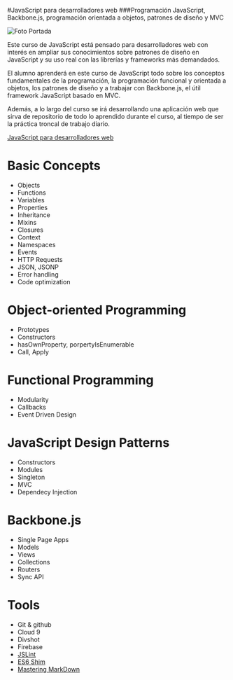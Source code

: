 #JavaScript para desarrolladores web
###Programación JavaScript, Backbone.js, programación orientada a objetos, patrones de diseño y MVC

![Foto Portada](https://scontent.xx.fbcdn.net/hphotos-xap1/v/t1.0-9/11949381_750053528456805_7991316547738746840_n.png?oh=47d111e2e4dada59424c72c3850a6db3&oe=568F64B6)

Este curso de JavaScript está pensado para desarrolladores web con interés en ampliar sus conocimientos sobre patrones de diseño en JavaScript y su uso real con las librerías y frameworks más demandados.

El alumno aprenderá en este curso de JavaScript todo sobre los conceptos fundamentales de la programación, la programación funcional y orientada a objetos, los patrones de diseño y a trabajar con Backbone.js, el útil framework JavaScript basado en MVC.

Además, a lo largo del curso se irá desarrollando una aplicación web que sirva de repositorio de todo lo aprendido durante el curso, al tiempo de ser la práctica troncal de trabajo diario.

[JavaScript para desarrolladores web](http://fictizia.com/formacion/curso_javascript)

Basic Concepts
=================
* Objects
* Functions
* Variables
* Properties
* Inheritance
* Mixins
* Closures
* Context
* Namespaces
* Events
* HTTP Requests
* JSON, JSONP
* Error handling
* Code optimization

Object-oriented Programming
=================
* Prototypes
* Constructors
* hasOwnProperty, porpertyIsEnumerable
* Call, Apply

Functional Programming
=================
* Modularity
* Callbacks
* Event Driven Design

JavaScript Design Patterns
=================
* Constructors
* Modules
* Singleton
* MVC
* Dependecy Injection

Backbone.js
=================
* Single Page Apps
* Models
* Views
* Collections
* Routers
* Sync API

Tools
=================
* Git & github
* Cloud 9
* Divshot
* Firebase
* [JSLint](http://www.jslint.com/)
* [ES6 Shim](https://github.com/paulmillr/es6-shim/)
* [Mastering MarkDown](https://guides.github.com/features/mastering-markdown/)
